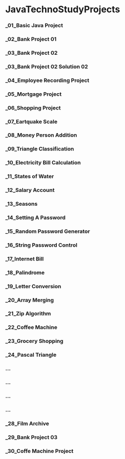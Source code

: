 # JavaTechnoStudyProjects

### _01_Basic Java Project
### _02_Bank Project 01
### _03_Bank Project 02
### _03_Bank Project 02 Solution 02
### _04_Employee Recording Project
### _05_Mortgage Project
### _06_Shopping Project
### _07_Eartquake Scale
### _08_Money Person Addition
### _09_Triangle Classification
### _10_Electricity Bill Calculation
### _11_States of Water
### _12_Salary Account
### _13_Seasons
### _14_Setting A Password
### _15_Random Password Generator
### _16_String Password Control
### _17_Internet Bill
### _18_Palindrome
### _19_Letter Conversion
### _20_Array Merging
### _21_Zip Algorithm
### _22_Coffee Machine
### _23_Grocery Shopping
### _24_Pascal Triangle
### ...
### ...

### ...
### ...
### _28_Film Archive
### _29_Bank Project 03
### _30_Coffe Machine Project
